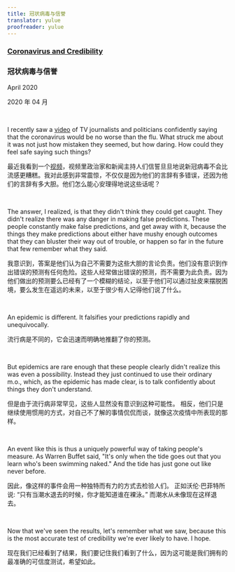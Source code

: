 ```yaml
---
title: 冠状病毒与信誉
translator: yulue
proofreader: yulue
---
```


### [Coronavirus and Credibility](http://www.paulgraham.com/cred.html)

### 冠状病毒与信誉


April 2020

2020 年 04 月


<br>

I recently saw a [video](https://www.youtube.com/watch?v=NAh4uS4f78o) of TV journalists and politicians confidently saying that the coronavirus would be no worse than the flu. What struck me about it was not just how mistaken they seemed, but how daring. How could they feel safe saying such things?

最近我看到一个[视频](https://www.youtube.com/watch?v=NAh4uS4f78o)，视频里政治家和新闻主持人们信誓旦旦地说新冠病毒不会比流感更糟糕。我对此感到非常震惊，不仅仅是因为他们的言辞有多错误，还因为他们的言辞有多大胆。他们怎么能心安理得地说这些话呢？

<br>

The answer, I realized, is that they didn't think they could get caught. They didn't realize there was any danger in making false predictions. These people constantly make false predictions, and get away with it, because the things they make predictions about either have mushy enough outcomes that they can bluster their way out of trouble, or happen so far in the future that few remember what they said.

我意识到，答案是他们认为自己不需要为这些大胆的言论负责。他们没有意识到作出错误的预测有任何危险。这些人经常做出错误的预测，而不需要为此负责。因为他们做出的预测要么已经有了一个模糊的结论，以至于他们可以通过扯皮来摆脱困境，要么发生在遥远的未来，以至于很少有人记得他们说了什么。

<br>

An epidemic is different. It falsifies your predictions rapidly and unequivocally.

流行病是不同的，它会迅速而明确地推翻了你的预测。

<br>

But epidemics are rare enough that these people clearly didn't realize this was even a possibility. Instead they just continued to use their ordinary m.o., which, as the epidemic has made clear, is to talk confidently about things they don't understand.

但是由于流行病非常罕见，这些人显然没有意识到这种可能性。 相反，他们只是继续使用惯用的方式，对自己不了解的事情侃侃而谈，就像这次疫情中所表现的那样。

<br>

An event like this is thus a uniquely powerful way of taking people's measure. As Warren Buffet said, "It's only when the tide goes out that you learn who's been swimming naked." And the tide has just gone out like never before.

因此，像这样的事件会用一种独特而有力的方式去检验人们。 正如沃伦·巴菲特所说: “只有当潮水退去的时候，你才能知道谁在裸泳。” 而潮水从未像现在这样退去。

<br>

Now that we've seen the results, let's remember what we saw, because this is the most accurate test of credibility we're ever likely to have. I hope.

现在我们已经看到了结果，我们要记住我们看到了什么，因为这可能是我们拥有的最准确的可信度测试，希望如此。

